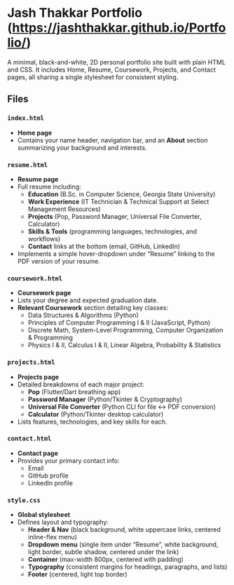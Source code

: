 # Jash Thakkar Portfolio (https://jashthakkar.github.io/Portfolio/)

A minimal, black-and-white, 2D personal portfolio site built with plain HTML and CSS. It includes Home, Resume, Coursework, Projects, and Contact pages, all sharing a single stylesheet for consistent styling.

## Files

### `index.html`
- **Home page**  
- Contains your name header, navigation bar, and an **About** section summarizing your background and interests.

### `resume.html`
- **Resume page**  
- Full resume including:
  - **Education** (B.Sc. in Computer Science, Georgia State University)
  - **Work Experience** (IT Technician & Technical Support at Select Management Resources)
  - **Projects** (Pop, Password Manager, Universal File Converter, Calculator)
  - **Skills & Tools** (programming languages, technologies, and workflows)
  - **Contact** links at the bottom (email, GitHub, LinkedIn)
- Implements a simple hover-dropdown under “Resume” linking to the PDF version of your resume.

### `coursework.html`
- **Coursework page**  
- Lists your degree and expected graduation date.
- **Relevant Coursework** section detailing key classes:
  - Data Structures & Algorithms (Python)
  - Principles of Computer Programming I & II (JavaScript, Python)
  - Discrete Math, System-Level Programming, Computer Organization & Programming
  - Physics I & II, Calculus I & II, Linear Algebra, Probability & Statistics

### `projects.html`
- **Projects page**  
- Detailed breakdowns of each major project:
  - **Pop** (Flutter/Dart breathing app)
  - **Password Manager** (Python/Tkinter & Cryptography)
  - **Universal File Converter** (Python CLI for file ↔ PDF conversion)
  - **Calculator** (Python/Tkinter desktop calculator)
- Lists features, technologies, and key skills for each.

### `contact.html`
- **Contact page**  
- Provides your primary contact info:
  - Email
  - GitHub profile
  - LinkedIn profile

### `style.css`
- **Global stylesheet**  
- Defines layout and typography:
  - **Header & Nav** (black background, white uppercase links, centered inline-flex menu)
  - **Dropdown menu** (single item under “Resume”, white background, light border, subtle shadow, centered under the link)
  - **Container** (max-width 800px, centered with padding)
  - **Typography** (consistent margins for headings, paragraphs, and lists)
  - **Footer** (centered, light top border)


